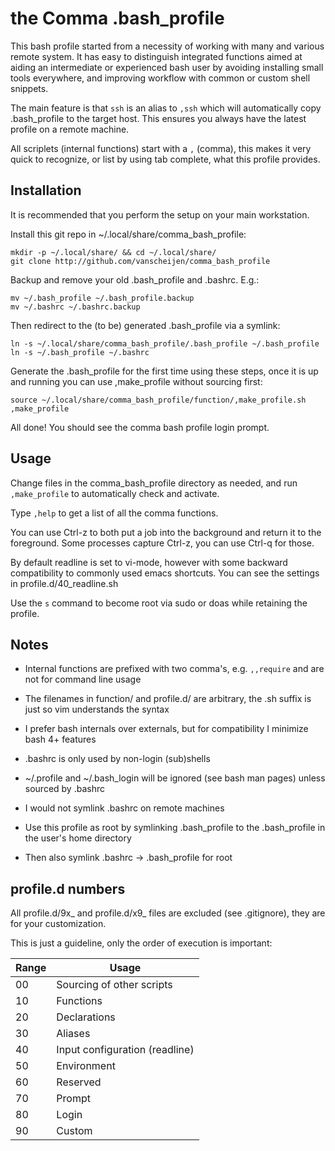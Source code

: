 # the Comma .bash_profile

This bash profile started from a necessity of working with many and various
remote system. It has easy to distinguish integrated functions aimed at aiding
an intermediate or experienced bash user by avoiding installing small tools
everywhere, and improving workflow with common or custom shell snippets.

The main feature is that `ssh` is an alias to `,ssh` which will automatically
copy .bash_profile to the target host. This ensures you always have the
latest profile on a remote machine.

All scriplets (internal functions) start with a `,` (comma), this makes it
very quick to recognize, or list by using tab complete, what this profile
provides.

## Installation

It is recommended that you perform the setup on your main workstation.

Install this git repo in ~/.local/share/comma_bash_profile:

```
mkdir -p ~/.local/share/ && cd ~/.local/share/
git clone http://github.com/vanscheijen/comma_bash_profile
```

Backup and remove your old .bash_profile and .bashrc. E.g.:

```
mv ~/.bash_profile ~/.bash_profile.backup
mv ~/.bashrc ~/.bashrc.backup
```

Then redirect to the (to be) generated .bash_profile via a symlink:

```
ln -s ~/.local/share/comma_bash_profile/.bash_profile ~/.bash_profile
ln -s ~/.bash_profile ~/.bashrc
```

Generate the .bash_profile for the first time using these steps, once it is up
and running you can use ,make_profile without sourcing first:

```
source ~/.local/share/comma_bash_profile/function/,make_profile.sh
,make_profile
```

All done! You should see the comma bash profile login prompt.

## Usage

Change files in the comma_bash_profile directory as needed, and
run `,make_profile` to automatically check and activate.

Type `,help` to get a list of all the comma functions.

You can use Ctrl-z to both put a job into the background and return it to the
foreground. Some processes capture Ctrl-z, you can use Ctrl-q for those.

By default readline is set to vi-mode, however with some backward compatibility to
commonly used emacs shortcuts. You can see the settings in profile.d/40_readline.sh

Use the `s` command to become root via sudo or doas while retaining the profile.

## Notes

* Internal functions are prefixed with two comma's, e.g. `,,require` and are not for command line usage
* The filenames in function/ and profile.d/ are arbitrary, the .sh suffix is just so vim understands the syntax
* I prefer bash internals over externals, but for compatibility I minimize bash 4+ features

* .bashrc is only used by non-login (sub)shells
* ~/.profile and ~/.bash_login will be ignored (see bash man pages) unless sourced by .bashrc
* I would not symlink .bashrc on remote machines
* Use this profile as root by symlinking .bash_profile to the .bash_profile in the user's home directory
* Then also symlink .bashrc -> .bash_profile for root

## profile.d numbers

All profile.d/9x_ and profile.d/x9_ files are excluded (see .gitignore), they are for your customization.

This is just a guideline, only the order of execution is important:

|Range|Usage|
|---|---|
|00|Sourcing of other scripts|
|10|Functions|
|20|Declarations|
|30|Aliases|
|40|Input configuration (readline)|
|50|Environment|
|60|Reserved|
|70|Prompt|
|80|Login|
|90|Custom|

